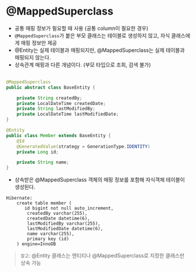 # @MappedSuperclass
* 공통 매핑 정보가 필요할 때 사용 (공통 column이 필요한 경우)
* `@MappedSuperclass`가 붙은 부모 클래스는 테이블로 생성하지 않고, 자식 클래스에게 매핑 정보만 제공
* @Entity는 실제 테이블과 매핑되지만, @MappedSuperclass는 실제 테이블과 매핑되지 않는다.
* 상속관계 매핑과 다른 개념이다. (부모 타입으로 조회, 검색 불가)
<br></br>
```java
@MappedSuperclass
public abstract class BaseEntity {

    private String createdBy;
    private LocalDateTime createdDate;
    private String lastModifiedBy;
    private LocalDateTime lastModifiedDate;
}
```
```java
@Entity
public class Member extends BaseEntity {
    @Id
    @GeneratedValue(strategy = GenerationType.IDENTITY)
    private Long id;

    private String name;
}
```
* 상속받은 @MappedSuperclass 객체의 매핑 정보를 포함해 자식객체 테이블이 생성된다.
```
Hibernate: 
    create table member (
       id bigint not null auto_increment,
        createdBy varchar(255),
        createdDate datetime(6),
        lastModifiedBy varchar(255),
        lastModifiedDate datetime(6),
        name varchar(255),
        primary key (id)
    ) engine=InnoDB
```

> `참고`: @Entity 클래스는 엔티티나 @MappedSuperclass로 지정한 클래스만 상속 가능
